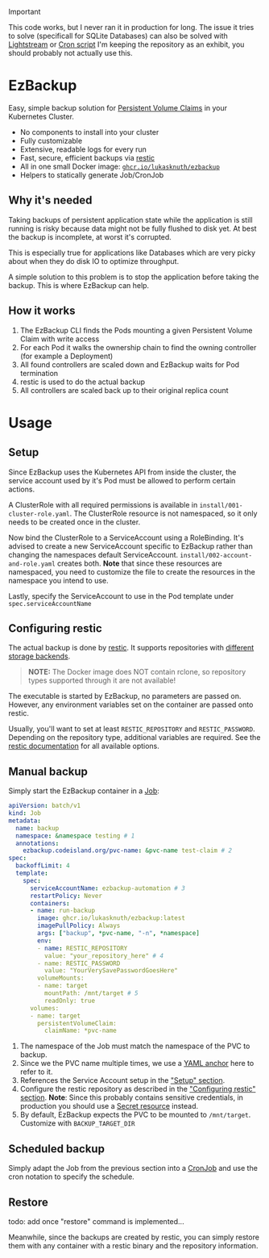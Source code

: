 > [!IMPORTANT]
> This code works, but I never ran it in production for long.
> The issue it tries to solve (specificall for SQLite Databases) can also be solved with [Lightstream](https://litestream.io/) or [Cron script](https://litestream.io/alternatives/cron/)
> I'm keeping the repository as an exhibit, you should probably not actually use this.

# EzBackup

Easy, simple backup solution for [Persistent Volume Claims](https://kubernetes.io/docs/concepts/storage/persistent-volumes/) in your Kubernetes Cluster.

* No components to install into your cluster
* Fully customizable
* Extensive, readable logs for every run
* Fast, secure, efficient backups via [restic](https://github.com/restic/restic)
* All in one small Docker image: [`ghcr.io/lukasknuth/ezbackup`](https://github.com/LukasKnuth/EzBackup/pkgs/container/ezbackup)
* Helpers to statically generate Job/CronJob

## Why it's needed

Taking backups of persistent application state while the application is still running is risky because data might not be fully flushed to disk yet. At best the backup is incomplete, at worst it's corrupted.

This is especially true for applications like Databases which are very picky about when they do disk IO to optimize throughput.

A simple solution to this problem is to stop the application before taking the backup. This is where EzBackup can help.

## How it works

1. The EzBackup CLI finds the Pods mounting a given Persistent Volume Claim with write access
2. For each Pod it walks the ownership chain to find the owning controller (for example a Deployment)
3. All found controllers are scaled down and EzBackup waits for Pod termination
4. restic is used to do the actual backup
5. All controllers are scaled back up to their original replica count

# Usage 

## Setup

Since EzBackup uses the Kubernetes API from inside the cluster, the service account used by it's Pod must be allowed to perform certain actions.

A ClusterRole with all required permissions is available in `install/001-cluster-role.yaml`. The ClusterRole resource is not namespaced, so it only needs to be created once in the cluster.

Now bind the ClusterRole to a ServiceAccount using a RoleBinding. It's advised to create a new ServiceAccount specific to EzBackup rather than changing the namespaces default ServiceAccount. `install/002-account-and-role.yaml` creates both. **Note** that since these resources are namespaced, you need to customize the file to create the resources in the namespace you intend to use.

Lastly, specify the ServiceAccount to use in the Pod template under `spec.serviceAccountName`

## Configuring restic

The actual backup is done by [restic](https://github.com/restic/restic). It supports repositories with [different storage backends](https://restic.readthedocs.io/en/stable/030_preparing_a_new_repo.html).

> **NOTE:** The Docker image does NOT contain rclone, so repository types supported through it are not available!

The executable is started by EzBackup, no parameters are passed on. However, any environment variables set on the container are passed onto restic.

Usually, you'll want to set at least `RESTIC_REPOSITORY` and `RESTIC_PASSWORD`. Depending on the repository type, additional variables are required. See the [restic documentation](https://restic.readthedocs.io/en/stable/040_backup.html#environment-variables) for all available options.

## Manual backup

Simply start the EzBackup container in a [Job](https://kubernetes.io/docs/concepts/workloads/controllers/job/):

```yaml
apiVersion: batch/v1
kind: Job
metadata:
  name: backup
  namespace: &namespace testing # 1
  annotations:
    ezbackup.codeisland.org/pvc-name: &pvc-name test-claim # 2
spec:
  backoffLimit: 4
  template:
    spec:
      serviceAccountName: ezbackup-automation # 3
      restartPolicy: Never
      containers:
      - name: run-backup
        image: ghcr.io/lukasknuth/ezbackup:latest
        imagePullPolicy: Always
        args: ["backup", *pvc-name, "-n", *namespace]
        env:
        - name: RESTIC_REPOSITORY
          value: "your_repository_here" # 4
        - name: RESTIC_PASSWORD
          value: "YourVerySavePasswordGoesHere"
        volumeMounts:
        - name: target
          mountPath: /mnt/target # 5
          readOnly: true
      volumes:
      - name: target
        persistentVolumeClaim:
          claimName: *pvc-name
```

1. The namespace of the Job must match the namespace of the PVC to backup.
2. Since we the PVC name multiple times, we use a [YAML anchor](https://support.atlassian.com/bitbucket-cloud/docs/yaml-anchors/) here to refer to it.
3. References the Service Account setup in the ["Setup" section](#setup).
4. Configure the restic repository as described in the ["Configuring restic" section](#configuring-restic). **Note**: Since this probably contains sensitive credentials, in production you should use a [Secret resource](https://kubernetes.io/docs/concepts/configuration/secret/) instead.
5. By default, EzBackup expects the PVC to be mounted to `/mnt/target`. Customize with `BACKUP_TARGET_DIR`

## Scheduled backup

Simply adapt the Job from the previous section into a [CronJob](https://kubernetes.io/docs/concepts/workloads/controllers/cron-jobs/) and use the cron notation to specify the schedule.

## Restore

todo: add once "restore" command is implemented...

Meanwhile, since the backups are created by restic, you can simply restore them with any container with a restic binary and the repository information.
